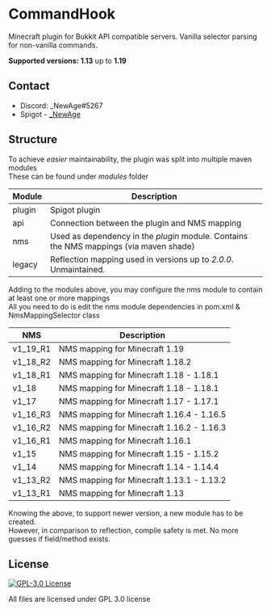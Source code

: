 # CommandHook
Minecraft plugin for Bukkit API compatible servers. Vanilla selector parsing for non-vanilla commands.

**Supported versions:**
**1.13** up to **1.19**

## Contact
* Discord: _NewAge#5267
* Spigot - [_NewAge](https://www.spigotmc.org/members/_newage.106350/)

## Structure
To achieve _easier_ maintainability, the plugin was split into multiple maven modules <br/>
These can be found under _modules_ folder <br/>

| Module | Description                                                                            |
|--------|----------------------------------------------------------------------------------------|
| plugin | Spigot plugin                                                                          |
| api    | Connection between the plugin and NMS mapping                                          |
| nms    | Used as dependency in the _plugin_ module. Contains the NMS mappings (via maven shade) |
| legacy | Reflection mapping used in versions up to _2.0.0_. Unmaintained.                       |

Adding to the modules above, you may configure the nms module to contain at least one or more mappings <br/>
All you need to do is edit the nms module dependencies in pom.xml & NmsMappingSelector class

| NMS      | Description                               |
|----------|-------------------------------------------|
| v1_19_R1 | NMS mapping for Minecraft 1.19            |
| v1_18_R2 | NMS mapping for Minecraft 1.18.2          |
| v1_18_R1 | NMS mapping for Minecraft 1.18   - 1.18.1 |
| v1_18    | NMS mapping for Minecraft 1.18   - 1.18.1 |
| v1_17    | NMS mapping for Minecraft 1.17   - 1.17.1 |
| v1_16_R3 | NMS mapping for Minecraft 1.16.4 - 1.16.5 |
| v1_16_R2 | NMS mapping for Minecraft 1.16.2 - 1.16.3 | 
| v1_16_R1 | NMS mapping for Minecraft 1.16.1          |
| v1_15    | NMS mapping for Minecraft 1.15   - 1.15.2 |
| v1_14    | NMS mapping for Minecraft 1.14   - 1.14.4 |
| v1_13_R2 | NMS mapping for Minecraft 1.13.1 - 1.13.2 |
| v1_13_R1 | NMS mapping for Minecraft 1.13            |

Knowing the above, to support newer version, a new module has to be created. <br/>
However, in comparison to reflection, compile safety is met. No more guesses if field/method exists.

## License
[![GPL-3.0 License](https://img.shields.io/github/license/NewAgeCZ/CommandHook?&logo=github)](LICENSE)

All files are licensed under GPL 3.0 license